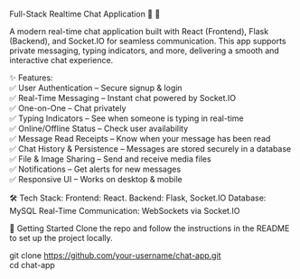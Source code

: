 Full-Stack Realtime Chat Application 💬 🚀

A modern real-time chat application built with React (Frontend), Flask (Backend), and Socket.IO for seamless communication. This app supports private messaging, typing indicators, and more, delivering a smooth and interactive chat experience.

✨ Features:   
✅ User Authentication – Secure signup & login  
✅ Real-Time Messaging – Instant chat powered by Socket.IO   
✅ One-on-One – Chat privately   
✅ Typing Indicators – See when someone is typing in real-time   
✅ Online/Offline Status – Check user availability   
✅ Message Read Receipts – Know when your message has been read   
✅ Chat History & Persistence – Messages are stored securely in a database   
✅ File & Image Sharing – Send and receive media files   
✅ Notifications – Get alerts for new messages   
✅ Responsive UI – Works on desktop & mobile   

🛠 Tech Stack:
Frontend: React.
Backend: Flask, Socket.IO
Database: MySQL
Real-Time Communication: WebSockets via Socket.IO


🚀 Getting Started
Clone the repo and follow the instructions in the README to set up the project locally.

git clone https://github.com/your-username/chat-app.git   
cd chat-app
